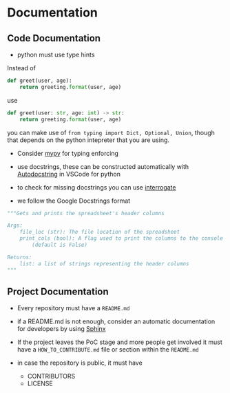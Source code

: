 # Documentation
## Code Documentation
- python must use type hints

Instead of 
```python
def greet(user, age):
    return greeting.format(user, age)
```

use 

```python
def greet(user: str, age: int) -> str:
    return greeting.format(user, age)
```

you can make use of `from typing import Dict, Optional, Union`, though that depends on the python intepreter that you are using. 

- Consider [mypy](https://github.com/python/mypy) for typing enforcing

- use docstrings, these can be constructed automatically with [Autodocstring](https://marketplace.visualstudio.com/items?itemName=njpwerner.autodocstring) in VSCode for python

- to check for missing docstrings you can use [interrogate](https://interrogate.readthedocs.io/en/latest/#why-do-i-need-this)

- we follow the Google Docstrings format
  
```python
"""Gets and prints the spreadsheet's header columns

Args:
    file_loc (str): The file location of the spreadsheet
    print_cols (bool): A flag used to print the columns to the console
        (default is False)

Returns:
    list: a list of strings representing the header columns
"""
```

## Project Documentation

- Every repository must have a `README.md`

- if a README.md is not enough, consider an automatic documentation for developers by using [Sphinx](https://www.sphinx-doc.org/en/master/)

- If the project leaves the PoC stage and more people get involved it must have a `HOW_TO_CONTRIBUTE.md` file or section within the `README.md` 

- in case the repository is public, it must have  
  - CONTRIBUTORS
  - LICENSE

